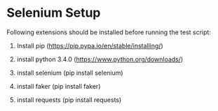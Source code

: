 # Selenium Setup
Following extensions should be installed before running the test script:

1. Install pip (https://pip.pypa.io/en/stable/installing/)

2. install python 3.4.0 (https://www.python.org/downloads/)

3. install selenium (pip install selenium)

4. install faker (pip install faker)

5. install requests (pip install requests)
